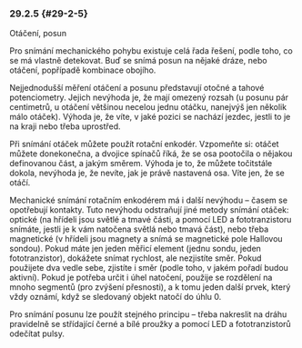 ### 29.2.5 {#29-2-5}

Otáčení, posun

Pro snímání mechanického pohybu existuje celá řada řešení, podle toho, co se má vlastně detekovat. Buď se snímá posun na nějaké dráze, nebo otáčení, popřípadě kombinace obojího.

Nejjednodušší měření otáčení a posunu představují otočné a tahové potenciometry. Jejich nevýhoda je, že mají omezený rozsah (u posunu pár centimetrů, u otáčení většinou necelou jednu otáčku, nanejvýš jen několik málo otáček). Výhoda je, že víte, v jaké pozici se nachází jezdec, jestli to je na kraji nebo třeba uprostřed.

Při snímání otáček můžete použít rotační enkodér. Vzpomeňte si: otáčet můžete donekonečna, a dvojice spínačů říká, že se osa pootočila o nějakou definovanou část, a jakým směrem. Výhoda je to, že můžete točitstále dokola, nevýhoda je, že nevíte, jak je právě nastavená osa. Víte jen, že se otáčí.

Mechanické snímání rotačním enkodérem má i další nevýhodu – časem se opotřebují kontakty. Tuto nevýhodu odstraňují jiné metody snímání otáček: optické (na hřídeli jsou světlé a tmavé části, a pomocí LED a fototranzistoru snímáte, jestli je k vám natočena světlá nebo tmavá část), nebo třeba magnetické (v hřídeli jsou magnety a snímá se magnetické pole Hallovou sondou). Pokud máte jen jeden měřicí element (jednu sondu, jeden fototranzistor), dokážete snímat rychlost, ale nezjistíte směr. Pokud použijete dva vedle sebe, zjistíte i směr (podle toho, v jakém pořadí budou aktivní). Pokud je potřeba určit i úhel natočení, použije se rozdělení na mnoho segmentů (pro zvýšení přesnosti), a k tomu jeden další prvek, který vždy oznámí, když se sledovaný objekt natočí do úhlu 0.

Pro snímání posunu lze použít stejného principu – třeba nakreslit na dráhu pravidelně se střídající černé a bílé proužky a pomocí LED a fototranzistorů odečítat pulsy.